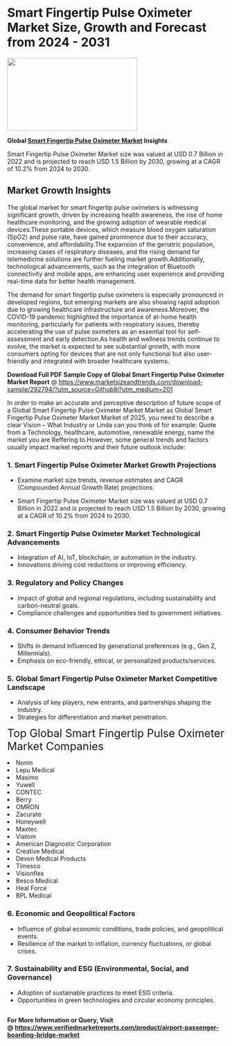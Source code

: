 <H1>Smart Fingertip Pulse Oximeter Market Size, Growth and Forecast from 2024 - 2031</H1><img class="aligncenter size-medium wp-image-584254" src="https://thirdeyenews.in/wp-content/uploads/2024/09/Global-Market-Research-300x168.jpeg" alt="" width="300" height="168" /><p><strong>Global&nbsp;<a href="https://www.marketsizeandtrends.com/download-sample/292794/?utm_source=Github8j?utm_medium=201">Smart Fingertip Pulse Oximeter Market</a> Insights</strong></p><p>Smart Fingertip Pulse Oximeter Market size was valued at USD 0.7 Billion in 2022 and is projected to reach USD 1.5 Billion by 2030, growing at a CAGR of 10.2% from 2024 to 2030.</p><p><h2>Market Growth Insights</h2> <p>The global market for smart fingertip pulse oximeters is witnessing significant growth, driven by increasing health awareness, the rise of home healthcare monitoring, and the growing adoption of wearable medical devices.These portable devices, which measure blood oxygen saturation (SpO2) and pulse rate, have gained prominence due to their accuracy, convenience, and affordability.The expansion of the geriatric population, increasing cases of respiratory diseases, and the rising demand for telemedicine solutions are further fueling market growth.Additionally, technological advancements, such as the integration of Bluetooth connectivity and mobile apps, are enhancing user experience and providing real-time data for better health management.</p> <p>The demand for smart fingertip pulse oximeters is especially pronounced in developed regions, but emerging markets are also showing rapid adoption due to growing healthcare infrastructure and awareness.Moreover, the COVID-19 pandemic highlighted the importance of at-home health monitoring, particularly for patients with respiratory issues, thereby accelerating the use of pulse oximeters as an essential tool for self-assessment and early detection.As health and wellness trends continue to evolve, the market is expected to see substantial growth, with more consumers opting for devices that are not only functional but also user-friendly and integrated with broader healthcare systems.</p> <p><span class=""><strong>Download Full PDF Sample Copy of Global Smart Fingertip Pulse Oximeter Market Report</strong> @ <a href="https://www.marketsizeandtrends.com/download-sample/292794/?utm_source=Github8j?utm_medium=201" target="_blank">https://www.marketsizeandtrends.com/download-sample/292794/?utm_source=Github8j?utm_medium=201</a></span></p><p>In order to make an accurate and perceptive description of future scope of a Global&nbsp;Smart Fingertip Pulse Oximeter Market Market as Global&nbsp;Smart Fingertip Pulse Oximeter Market Market of 2025, you need to describe a clear Vision &ndash; What Industry or Linda can you think of for example: Quote from a Technology, healthcare, automotive, renewable energy, name the market you are Reffering to.However, some general trends and factors usually impact market reports and their future outlook include:</p><h3>1.&nbsp;<strong>Smart Fingertip Pulse Oximeter Market Growth Projections</strong></h3><ul><li>Examine market size trends, revenue estimates and CAGR (Compounded Annual Growth Rate) projections.</li><li><p>Smart Fingertip Pulse Oximeter Market size was valued at USD 0.7 Billion in 2022 and is projected to reach USD 1.5 Billion by 2030, growing at a CAGR of 10.2% from 2024 to 2030.</p></li></ul><h3>2.&nbsp;<strong>Smart Fingertip Pulse Oximeter Market Technological Advancements</strong></h3><ul><li>Integration of AI, IoT, blockchain, or automation in the industry.</li><li>Innovations driving cost reductions or improving efficiency.</li></ul><h3>3.&nbsp;<strong>Regulatory and Policy Changes</strong></h3><ul><li>Impact of global and regional regulations, including sustainability and carbon-neutral goals.</li><li>Compliance challenges and opportunities tied to government initiatives.</li></ul><h3>4.&nbsp;<strong>Consumer Behavior Trends</strong></h3><ul><li>Shifts in demand influenced by generational preferences (e.g., Gen Z, Millennials).</li><li>Emphasis on eco-friendly, ethical, or personalized products/services.</li></ul><h3>5.&nbsp;<strong>Global Smart Fingertip Pulse Oximeter Market Competitive Landscape</strong></h3><ul><li>Analysis of key players, new entrants, and partnerships shaping the industry.</li><li>Strategies for differentiation and market penetration.</li></ul><p data-pm-slice="1 1 []"><span style="color: inherit; font-family: inherit; font-size: 25px;">Top Global Smart Fingertip Pulse Oximeter Market Companies</span></p><div class="" data-test-id=""><p><li>Nonin</li><li> Lepu Medical</li><li> Masimo</li><li> Yuwell</li><li> CONTEC</li><li> Berry</li><li> OMRON</li><li> Zacurate</li><li> Honeywell</li><li> Maxtec</li><li> Viatom</li><li> American Diagnostic Corporation</li><li> Creative Medical</li><li> Devon Medical Products</li><li> Timesco</li><li> Visionflex</li><li> Besco Medical</li><li> Heal Force</li><li> BPL Medical</li></p></div><h3>6.&nbsp;<strong>Economic and Geopolitical Factors</strong></h3><ul><li>Influence of global economic conditions, trade policies, and geopolitical events.</li><li>Resilience of the market to inflation, currency fluctuations, or global crises.</li></ul><h3>7.&nbsp;<strong>Sustainability and ESG (Environmental, Social, and Governance)</strong></h3><ul><li>Adoption of sustainable practices to meet ESG criteria.</li><li>Opportunities in green technologies and circular economy principles.</li></ul><h2><strong style="font-size: 14px;">For More Information or Query, Visit @&nbsp;</strong><a style="background-color: #ffffff; font-size: 14px;" href="https://www.marketsizeandtrends.com/report/smart-fingertip-pulse-oximeter-market/" target="_blank">https://www.verifiedmarketreports.com/product/airport-passenger-boarding-bridge-market</a></h2>